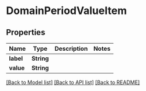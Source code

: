 # DomainPeriodValueItem

## Properties

Name | Type | Description | Notes
------------ | ------------- | ------------- | -------------
**label** | **String** |  |
**value** | **String** |  |

[[Back to Model list]](../README.md#documentation-for-models) [[Back to API list]](../README.md#documentation-for-api-endpoints) [[Back to README]](../README.md)
